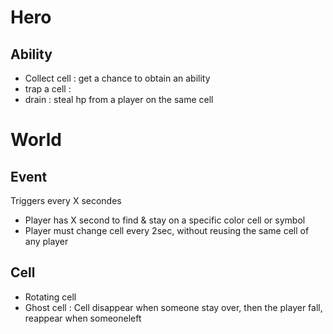 # Hero
## Ability
- Collect cell : get a chance to obtain an ability
- trap a cell :
- drain : steal hp from a player on the same cell

# World
## Event
Triggers every X secondes
- Player has X second to find & stay on a specific color cell or symbol
- Player must change cell every 2sec, without reusing the same cell of any player

## Cell
- Rotating cell
- Ghost cell : Cell disappear when someone stay over, then the player fall, reappear when someoneleft